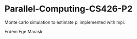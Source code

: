 # Parallel-Computing-CS426-P2
Monte carlo simulation to estimate pi implemented with mpi.

Erdem Ege Maraşlı
